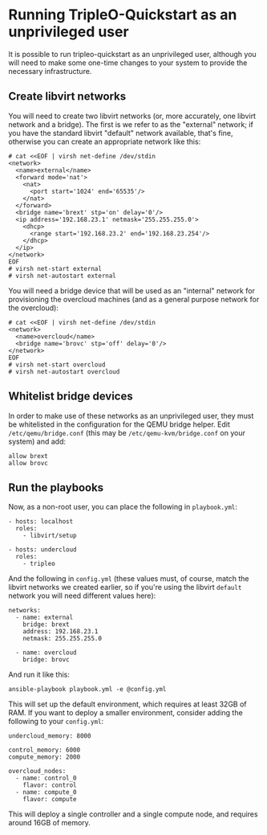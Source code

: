 # Running TripleO-Quickstart as an unprivileged user

It is possible to run tripleo-quickstart as an unprivileged user,
although you will need to make some one-time changes to your system to
provide the necessary infrastructure.

## Create libvirt networks

You will need to create two libvirt networks (or, more accurately, one
libvirt network and a bridge).  The first is we refer to as the
"external" network; if you have the standard libvirt "default" network
available, that's fine, otherwise you can create an appropriate
network like this:

    # cat <<EOF | virsh net-define /dev/stdin
    <network>
      <name>external</name>
      <forward mode='nat'>
        <nat>
          <port start='1024' end='65535'/>
        </nat>
      </forward>
      <bridge name='brext' stp='on' delay='0'/>
      <ip address='192.168.23.1' netmask='255.255.255.0'>
        <dhcp>
          <range start='192.168.23.2' end='192.168.23.254'/>
        </dhcp>
      </ip>
    </network>
    EOF
    # virsh net-start external
    # virsh net-autostart external

You will need a bridge device that will be used as an "internal"
network for provisioning the overcloud machines (and as a general
purpose network for the overcloud):

    # cat <<EOF | virsh net-define /dev/stdin
    <network>
      <name>overcloud</name>
      <bridge name='brovc' stp='off' delay='0'/>
    </network>
    EOF
    # virsh net-start overcloud
    # virsh net-autostart overcloud

## Whitelist bridge devices

In order to make use of these networks as an unprivileged user, they
must be whitelisted in the configuration for the QEMU bridge helper.
Edit `/etc/qemu/bridge.conf` (this may be `/etc/qemu-kvm/bridge.conf`
on your system) and add:

    allow brext
    allow brovc

## Run the playbooks

Now, as a non-root user, you can place the following in
`playbook.yml`:

    - hosts: localhost
      roles:
        - libvirt/setup

    - hosts: undercloud
      roles:
        - tripleo

And the following in `config.yml` (these values must, of course,
match the libvirt networks we created earlier, so if you're using the
libvirt `default` network you will need different values here):

    networks:
      - name: external
        bridge: brext
        address: 192.168.23.1
        netmask: 255.255.255.0

      - name: overcloud
        bridge: brovc

And run it like this:

    ansible-playbook playbook.yml -e @config.yml

This will set up the default environment, which requires at least 32GB
of RAM.  If you want to deploy a smaller environment, consider adding
the following to your `config.yml`:

    undercloud_memory: 8000

    control_memory: 6000
    compute_memory: 2000

    overcloud_nodes:
      - name: control_0
        flavor: control
      - name: compute_0
        flavor: compute

This will deploy a single controller and a single compute node, and
requires around 16GB of memory.
